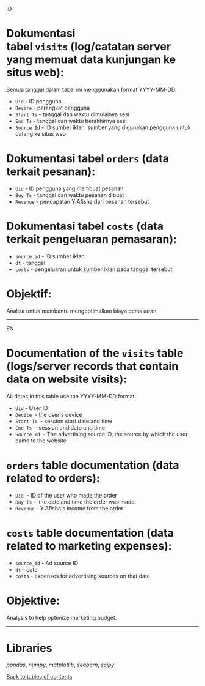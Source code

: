 ID
# Dokumentasi tabel `visits` (log/catatan server yang memuat data kunjungan ke situs web):
Semua tanggal dalam tabel ini menggunakan format YYYY-MM-DD.

- `Uid` - ID pengguna
- `Device` - perangkat pengguna
- `Start Ts` - tanggal dan waktu dimulainya sesi
- `End Ts` - tanggal dan waktu berakhirnya sesi
- `Source Id` - ID sumber iklan, sumber yang digunakan pengguna untuk datang ke situs web

# Dokumentasi tabel `orders` (data terkait pesanan):

- `Uid` - ID pengguna yang membuat pesanan
- `Buy Ts` - tanggal dan waktu pesanan dibuat
- `Revenue` - pendapatan Y.Afisha dari pesanan tersebut

# Dokumentasi tabel `costs` (data terkait pengeluaran pemasaran):

- `source_id` - ID sumber iklan
- `dt` - tanggal
- `costs` - pengeluaran untuk sumber iklan pada tanggal tersebut

# Objektif:
Analisa untuk membantu mengoptimalkan biaya pemasaran.

-----------------------------------------------
EN
# Documentation of the `visits` table (logs/server records that contain data on website visits):
All dates in this table use the YYYY-MM-DD format.

- `Uid` - User ID
- `Device`  - the user's device
- `Start Ts`  - session start date and time
- `End Ts`  - session end date and time
- `Source Id`  - The advertising source ID, the source by which the user came to the website

# `orders` table documentation (data related to orders):

- `Uid`  - ID of the user who made the order
- `Buy Ts`  - the date and time the order was made
- `Revenue` - Y.Afisha's income from the order

# `costs` table documentation (data related to marketing expenses):

- `source_id` - Ad source ID
- `dt` - date
- `costs` - expenses for advertising sources on that date

# Objektive:
Analysis to help optimize marketing budget.

-----------------------------------------------

# Libraries
*pandas*,
*numpy*,
*matplotlib*,
*seaborn*,
*scipy*.

[Back to tables of contents](https://github.com/yusufsp7/Data_Analysis_Projects/tree/Tables_of_Contents)
